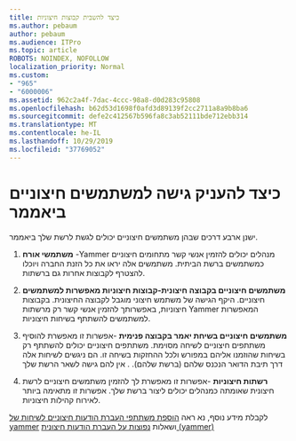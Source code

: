 ```yaml
---
title: כיצד להשבית קבוצות חיצוניות
ms.author: pebaum
author: pebaum
ms.audience: ITPro
ms.topic: article
ROBOTS: NOINDEX, NOFOLLOW
localization_priority: Normal
ms.custom:
- "965"
- "6000006"
ms.assetid: 962c2a4f-7dac-4ccc-98a8-d0d283c95808
ms.openlocfilehash: b62d53d1698f0afd3d89139f2cc2711a8a9b8ba6
ms.sourcegitcommit: defe2c412567b596fa8c3ab52111bde712ebb314
ms.translationtype: MT
ms.contentlocale: he-IL
ms.lasthandoff: 10/29/2019
ms.locfileid: "37769052"
---
```

# <a name="how-to-give-access-to-external-users-in-yammer"></a>כיצד להעניק גישה למשתמשים חיצוניים ביאממר

ישנן ארבע דרכים שבהן משתמשים חיצוניים יכולים לגשת לרשת שלך ביאממר.
  
1. **משתמשי אורח** -Yammer מנהלים יכולים להזמין אנשי קשר מתחומים חיצוניים כמשתמשים ברשת הביתית. משתמשים אלה יראו את כל הזנת החברה ויוכלו להצטרף לקבוצות אחרות גם ברשתות.

2. **משתמשים חיצוניים בקבוצה חיצונית-קבוצות חיצוניות מאפשרות למשתמשים** חיצוניים. היקף הגישה של משתמש חיצוני מוגבל לקבוצה החיצונית. בקבוצות חיצוניות, באפשרותך להזמין אנשי קשר רק מרשתות Yammer המאפשרות למשתמשים להשתתף בשיחות חיצוניות.

3. **משתמשים חיצוניים בשיחת יאמר בקבוצה פנימית** -אפשרות זו מאפשרת להוסיף משתתפים חיצוניים לשיחה מסוימת. משתתפים חיצוניים יכולים להשתתף רק בשיחות שהוזמנו אליהם במפורש ולכל ההחזקות בשיחה זו. הם ניגשים לשיחות אלה דרך תיבת הדואר הנכנס שלהם (ברשת שלהם). . אין להם גישה לשאר הרשת שלך

4. **רשתות חיצוניות** -אפשרות זו מאפשרת לך להזמין משתמשים חיצוניים לרשת חיצונית שאומתה כמנהלים יכולים ליצור ברשת שלך. אפשרות זו מתאימה ביותר לאירוח קהילות חיצוניות.

לקבלת מידע נוסף, נא ראה [הוספת משתתפי העברת הודעות חיצוניים לשיחות של yammer](https://docs.microsoft.com/yammer/work-with-external-users/add-external-participants) ושאלות [נפוצות על העברת הודעות חיצונית (yammer)](https://docs.microsoft.com/yammer/work-with-external-users/external-messaging-faq)
  